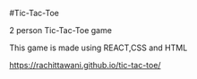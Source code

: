 #Tic-Tac-Toe

2 person Tic-Tac-Toe game

This game is made using REACT,CSS and HTML

https://rachittawani.github.io/tic-tac-toe/
